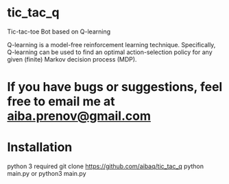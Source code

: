 # tic_tac_q
Tic-tac-toe Bot based on Q-learning

Q-learning is a model-free reinforcement learning technique. Specifically, Q-learning can be used to find an optimal action-selection policy for any given (finite) Markov decision process (MDP).

# If you have bugs or suggestions, feel free to email me at aiba.prenov@gmail.com

# Installation
python 3 required
git clone https://github.com/aibaq/tic_tac_q
python main.py or python3 main.py

